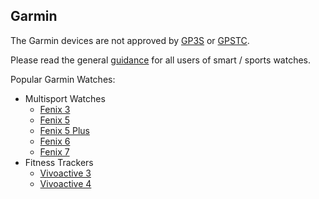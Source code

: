 ## Garmin

The Garmin devices are not approved by [GP3S](https://www.gps-speedsurfing.com/default.aspx?mnu=item&item=gpsother) or [GPSTC](https://www.gpsteamchallenge.com.au/pages/rules).

Please read the general [guidance](../../guidance.md) for all users of smart / sports watches.

Popular Garmin Watches:

- Multisport Watches
  - [Fenix 3](fenix-3/README.md)
  - [Fenix 5](fenix-5/README.md)
  - [Fenix 5 Plus](fenix-5-plus/README.md)
  - [Fenix 6](fenix-6/README.md)
  - [Fenix 7](fenix-7/README.md)
- Fitness Trackers
  - [Vivoactive 3](vivoactive-3/README.md)
  - [Vivoactive 4](vivoactive-4/README.md)

